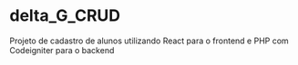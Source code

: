# delta_G_CRUD
Projeto de cadastro de alunos utilizando React para o frontend e PHP com Codeigniter para o backend
